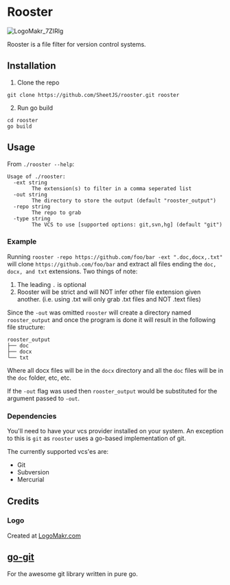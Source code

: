 # Rooster

![LogoMakr_7ZIRlg](https://user-images.githubusercontent.com/13544676/86405652-91fa2f80-bc66-11ea-8543-f56ab909bb9d.png)

Rooster is a file filter for version control systems.

## Installation

1. Clone the repo

`git clone https://github.com/SheetJS/rooster.git rooster`

2. Run go build

```
cd rooster
go build
```

## Usage

From `./rooster --help`:

```
Usage of ./rooster:
  -ext string
        The extension(s) to filter in a comma seperated list
  -out string
        The directory to store the output (default "rooster_output")
  -repo string
        The repo to grab
  -type string
        The VCS to use [supported options: git,svn,hg] (default "git")
```

### Example

Running `rooster -repo https://github.com/foo/bar -ext ".doc,docx,.txt"` will clone `https://github.com/foo/bar` and extract all files ending the `doc, docx, and txt` extensions. Two things of note:

1. The leading `.` is optional
2. Rooster will be strict and will NOT infer other file extension given another. (i.e. using .txt will only grab .txt files and NOT .text files)

Since the `-out` was omitted `rooster` will create a directory named `rooster_output` and once the program is done it will result in the following file structure:

```
rooster_output
├── doc
├── docx
└── txt
```

Where all docx files will be in the `docx` directory and all the `doc` files will be in the `doc` folder, etc, etc.

If the `-out` flag was used then `rooster_output` would be substituted for the argument passed to `-out`.

### Dependencies

You'll need to have your vcs provider installed on your system.
An exception to this is `git` as `rooster` uses a go-based implementation of git.

The currently supported vcs'es are:

- Git
- Subversion
- Mercurial

## Credits

### Logo

Created at [LogoMakr.com](https://www.LogoMakr.com)

## [go-git](https://github.com/go-git/go-git)

For the awesome git library written in pure go.
